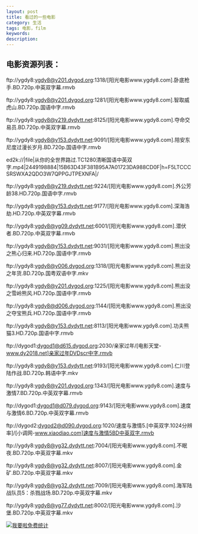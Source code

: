 ```yaml
---
layout: post
title: 看过的一些电影
category: 生活
tags: 电影，film
keywords: 
description:
---
```


## 电影资源列表：

ftp://ygdy8:ygdy8@y201.dygod.org:1318/[阳光电影www.ygdy8.com].卧底枪手.BD.720p.中英双字幕.rmvb

ftp://ygdy8:ygdy8@y201.dygod.org:1281/[阳光电影www.ygdy8.com].智取威虎山.BD.720p.国语中字.rmvb

ftp://ygdy8:ygdy8@y219.dydytt.net:8125/[阳光电影www.ygdy8.com].夺命交易员.BD.720p.中英双字幕.rmvb

ftp://ygdy8:ygdy8@y153.dydytt.net:9091/[阳光电影www.ygdy8.com].陪安东尼度过漫长岁月.BD.720p.国语中字.rmvb

ed2k://|file|从你的全世界路过.TC1280清晰国语中英双字.mp4|2449198884|15B63D43F381B95A7A01723DA988CD0F|h=F5LTCCCSRSWXA2QDO3W7QPPGJTPEXNFA|/

ftp://ygdy8:ygdy8@y219.dydytt.net:9224/[阳光电影www.ygdy8.com].外公芳龄38.HD.720p.国语中字.rmvb

ftp://ygdy8:ygdy8@y153.dydytt.net:9177/[阳光电影www.ygdy8.com].深海浩劫.HD.720p.中英双字幕.rmvb

ftp://ygdy8:ygdy8@yg09.dydytt.net:6001/[阳光电影www.ygdy8.com].潜伏者.BD.720p.中英双字幕.rmvb

ftp://ygdy8:ygdy8@y153.dydytt.net:9031/[阳光电影www.ygdy8.com].熊出没之熊心归来.HD.720p.国语中字.rmvb

ftp://ygdy8:ygdy8@y006.dygod.org:1318/[阳光电影www.ygdy8.com].熊出没之年货.BD.720p.国粤双语中字.mkv

ftp://ygdy8:ygdy8@y201.dygod.org:1225/[阳光电影www.ygdy8.com].熊出没之雪岭熊风.HD.720p.国语中字.rmvb

ftp://ygdy8:ygdy8@d006.dygod.org:1144/[阳光电影www.ygdy8.com].熊出没之夺宝熊兵.HD.720p.国语中字.rmvb

ftp://ygdy8:ygdy8@y153.dydytt.net:8113/[阳光电影www.ygdy8.com].功夫熊猫3.HD.720p.国语中字.rmvb

ftp://dygod1:dygod1@d615.dygod.org:2030/亲家过年/[电影天堂-www.dy2018.net]亲家过年DVDscr中字.rmvb

ftp://ygdy8:ygdy8@y153.dydytt.net:9193/[阳光电影www.ygdy8.com].仁川登陆作战.BD.720p.韩语中字.mkv

ftp://ygdy8:ygdy8@y201.dygod.org:1343/[阳光电影www.ygdy8.com].速度与激情7.BD.720p.中英双字幕.rmvb

ftp://dygod1:dygod1@d079.dygod.org:9143/[阳光电影www.ygdy8.com].速度与激情6.BD.720p.中英双字幕.rmvb

ftp://dygod2:dygod2@d090.dygod.org:1020/速度与激情5.[中英双字.1024分辨率]/[小调网-www.xiaodiao.com]速度与激情5BD中英双字.rmvb

ftp://ygdy8:ygdy8@yg32.dydytt.net:7004/[阳光电影www.ygdy8.com].不眠夜.BD.720p.中英双字幕.mkv


ftp://ygdy8:ygdy8@yg32.dydytt.net:8007/[阳光电影www.ygdy8.com].金矿.BD.720p.中英双字幕.mkv


ftp://ygdy8:ygdy8@yg32.dydytt.net:7009/[阳光电影www.ygdy8.com].海军陆战队员5：杀戮战场.BD.720p.中英双字幕.mkv

ftp://ygdy8:ygdy8@yg77.dydytt.net:8002/[阳光电影www.ygdy8.com].沙堡.BD.720p.中英双字幕.mkv


<script language="javascript" type="text/javascript" src="//js.users.51.la/19176892.js"></script>
<noscript><a href="//www.51.la/?19176892" target="_blank"><img alt="&#x6211;&#x8981;&#x5566;&#x514D;&#x8D39;&#x7EDF;&#x8BA1;" src="//img.users.51.la/19176892.asp" style="border:none" /></a></noscript>


